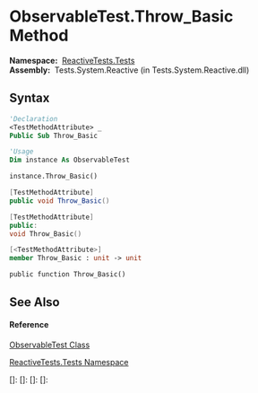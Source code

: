 # ObservableTest.Throw\_Basic Method

**Namespace:**  [ReactiveTests.Tests](ReactiveTests.Tests\ReactiveTests.Tests.md)  
**Assembly:**  Tests.System.Reactive (in Tests.System.Reactive.dll)

## Syntax

```vb
'Declaration
<TestMethodAttribute> _
Public Sub Throw_Basic
```

```vb
'Usage
Dim instance As ObservableTest

instance.Throw_Basic()
```

```csharp
[TestMethodAttribute]
public void Throw_Basic()
```

```c++
[TestMethodAttribute]
public:
void Throw_Basic()
```

```fsharp
[<TestMethodAttribute>]
member Throw_Basic : unit -> unit 
```

```jscript
public function Throw_Basic()
```

## See Also

#### Reference

[ObservableTest Class](ObservableTest\ObservableTest.md)

[ReactiveTests.Tests Namespace](ReactiveTests.Tests\ReactiveTests.Tests.md)

[]: 
[]: 
[]: 
[]: 